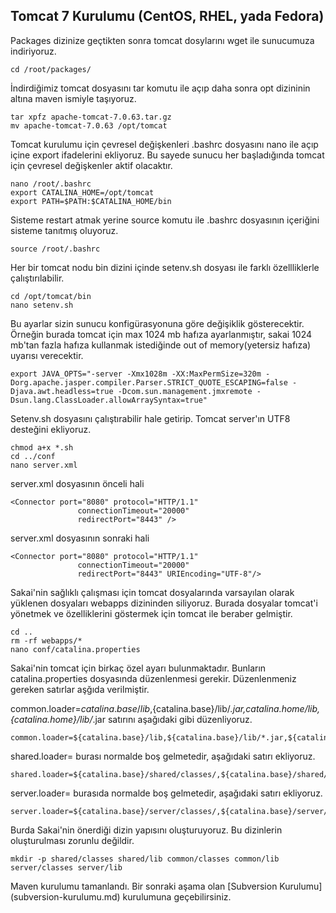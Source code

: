 ## Tomcat 7 Kurulumu (CentOS, RHEL, yada Fedora)

Packages dizinize geçtikten sonra tomcat dosylarını wget ile sunucumuza indiriyoruz.

```
cd /root/packages/
```
İndirdiğimiz tomcat dosyasını tar komutu ile açıp daha sonra opt dizininin altına maven ismiyle taşıyoruz.
```
tar xpfz apache-tomcat-7.0.63.tar.gz
mv apache-tomcat-7.0.63 /opt/tomcat
```
Tomcat kurulumu için çevresel değişkenleri .bashrc dosyasını nano ile açıp içine export ifadelerini ekliyoruz. Bu sayede sunucu her başladığında tomcat için çevresel değişkenler aktif olacaktır.
```
nano /root/.bashrc
export CATALINA_HOME=/opt/tomcat
export PATH=$PATH:$CATALINA_HOME/bin
```
Sisteme restart atmak yerine source komutu ile .bashrc dosyasının içeriğini sisteme tanıtmış oluyoruz.
```
source /root/.bashrc
```
Her bir tomcat nodu bin dizini içinde setenv.sh dosyası ile farklı özellliklerle çalıştırılabilir.
```
cd /opt/tomcat/bin
nano setenv.sh
```
Bu ayarlar sizin sunucu konfigürasyonuna göre değişiklik gösterecektir. Örneğin burada tomcat için max 1024 mb hafıza ayarlanmıştır, sakai 1024 mb'tan fazla hafıza kullanmak istediğinde out of memory(yetersiz hafıza) uyarısı verecektir. 
```
export JAVA_OPTS="-server -Xmx1028m -XX:MaxPermSize=320m -Dorg.apache.jasper.compiler.Parser.STRICT_QUOTE_ESCAPING=false -Djava.awt.headless=true -Dcom.sun.management.jmxremote -Dsun.lang.ClassLoader.allowArraySyntax=true"
```
Setenv.sh dosyasını çalıştırabilir hale getirip. Tomcat server'ın UTF8 desteğini ekliyoruz.
```
chmod a+x *.sh
cd ../conf
nano server.xml
```

server.xml dosyasının önceli hali
```
<Connector port="8080" protocol="HTTP/1.1"
               connectionTimeout="20000"
               redirectPort="8443" />
```
server.xml dosyasının sonraki hali

```
<Connector port="8080" protocol="HTTP/1.1"
               connectionTimeout="20000"
               redirectPort="8443" URIEncoding="UTF-8"/>
```

Sakai'nin sağlıklı çalışması için tomcat dosyalarında varsayılan olarak yüklenen dosyaları webapps dizininden siliyoruz. Burada dosyalar tomcat'i yönetmek ve özelliklerini göstermek için tomcat ile beraber gelmiştir. 
```
cd ..
rm -rf webapps/*
nano conf/catalina.properties
```
Sakai'nin tomcat için birkaç özel ayarı bulunmaktadır. Bunların catalina.properties dosyasında düzenlenmesi gerekir.
Düzenlenmeniz gereken satırlar aşğıda verilmiştir.

common.loader=${catalina.base}/lib,${catalina.base}/lib/*.jar,${catalina.home}/lib,${catalina.home}/lib/*.jar   satırını aşağıdaki gibi düzenliyoruz.

```
common.loader=${catalina.base}/lib,${catalina.base}/lib/*.jar,${catalina.home}/lib,${catalina.home}/lib/*.jar,${catalina.base}/common/classes/,${catalina.base}/common/lib/*.jar
```
shared.loader= burası normalde boş gelmetedir, aşağıdaki satırı ekliyoruz.
```
shared.loader=${catalina.base}/shared/classes/,${catalina.base}/shared/lib/*.jar
```
server.loader= burasıda normalde boş gelmetedir, aşağıdaki satırı ekliyoruz.
```
server.loader=${catalina.base}/server/classes/,${catalina.base}/server/lib/*.jar
```
Burda Sakai'nin önerdiği dizin yapısını oluşturuyoruz. Bu dizinlerin oluşturulması zorunlu değildir.
```
mkdir -p shared/classes shared/lib common/classes common/lib server/classes server/lib
```

Maven kurulumu tamanlandı. Bir sonraki aşama olan [Subversion Kurulumu] (subversion-kurulumu.md) kurulumuna geçebilirsiniz.

